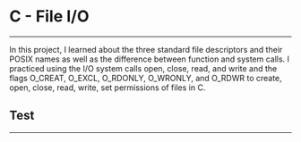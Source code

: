 # C - File I/O
---
In this project, I learned about the three standard file descriptors
and their POSIX names as well as the difference between function and system calls.
I practiced using the I/O system calls open, close, read, and write
and the flags O_CREAT, O_EXCL, O_RDONLY, O_WRONLY, and O_RDWR
to create, open, close, read, write, set permissions of files in C.

## Test
---
